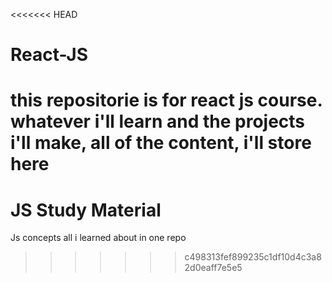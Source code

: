 <<<<<<< HEAD
# React-JS
this repositorie is for react js course. whatever i'll learn and the projects i'll make, all of the content, i'll store here
=======
# JS Study Material
Js concepts all i learned about in one repo
>>>>>>> c498313fef899235c1df10d4c3a82d0eaff7e5e5
